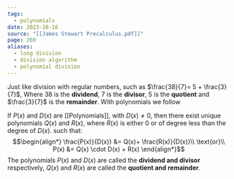 ```yaml
---
tags:
  - polynomials
date: 2023-10-16
source: "[[James Stewart Precalculus.pdf]]"
page: 269
aliases:
  - long division
  - division algorithm
  - polynomial division
---
```

Just like division with regular numbers, such as $\frac{38}{7}= 5 + \frac{3}{7}$, Where $38$ is the **dividend**, $7$ is the **divisor**, $5$ is the **quotient** and $\frac{3}{7}$ is the **remainder**. With polynomials we follow 

If $P(x)$ and $D(x)$ are [[Polynomials]],  with $D(x) \ne 0$, then there exist unique polynomials $Q(x)$ and $R(x)$, where $R(x)$ is either $0$ or of degree less than the degree of $D(x)$. such that:
$$\begin{align*}
\frac{P(x)}{D(x)} &= Q(x)+ \frac{R(x)}{D(x)}\\
\text{or}\\
P(x) &= Q(x) \cdot D(x) + R(x)
\end{align*}$$
The polynomials $P(x)$ and $D(x)$ are called the **dividend and divisor** respectively, $Q(x)$ and $R(x)$ are called the **quotient and remainder**.